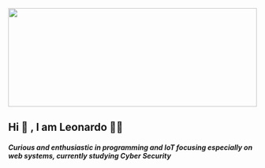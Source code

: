 
  <img src="https://user-images.githubusercontent.com/68018921/112013606-ec932e80-8b08-11eb-8ce6-3891822e37b5.png" width="100%" height="200px">


<h2>Hi 👋 , I am Leonardo 👨‍💻 </h2> 


<h5><p>Curious and enthusiastic in programming and IoT focusing especially on web systems, currently studying Cyber Security</p></h5>


